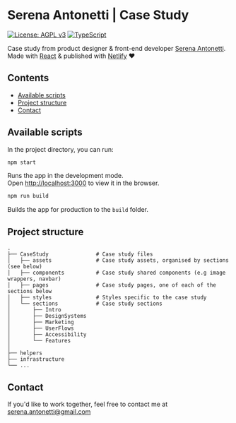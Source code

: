 # Serena Antonetti | Case Study

[![License: AGPL v3](https://img.shields.io/badge/License-AGPL_v3-blue.svg)](https://www.gnu.org/licenses/agpl-3.0)
[![TypeScript](https://img.shields.io/badge/%3C%2F%3E-TypeScript-%230074c1.svg)](http://www.typescriptlang.org/)

Case study from product designer & front-end developer [Serena Antonetti](http://antonettiserena.com).\
Made with [React](https://reactjs.org/) & published with [Netlify](https://www.netlify.com/) ♥

## Contents

- [Available scripts](#available-scripts)
- [Project structure](#project-structure)
- [Contact](#contact)

## Available scripts

In the project directory, you can run:

```sh
npm start
```

Runs the app in the development mode.\
Open [http://localhost:3000](http://localhost:3000) to view it in the browser.

```sh
npm run build
```

Builds the app for production to the `build` folder.

## Project structure

    .
    ├── CaseStudy               # Case study files
    │   ├── assets              # Case study assets, organised by sections (see below)
    │   ├── components          # Case study shared components (e.g image wrappers, navbar)
    │   ├── pages               # Case study pages, one of each of the sections below
    │   ├── styles              # Styles specific to the case study
    │   └── sections            # Case study sections
    │       ├── Intro
    │       ├── DesignSystems
    │       ├── Marketing
    │       ├── UserFlows
    │       ├── Accessibility
    │       └── Features
    │
    ├── helpers
    ├── infrastructure
    └── ...

## Contact

If you'd like to work together, feel free to contact me at [serena.antonetti@gmail.com](mailto:serena.antonetti@gmail.com)
